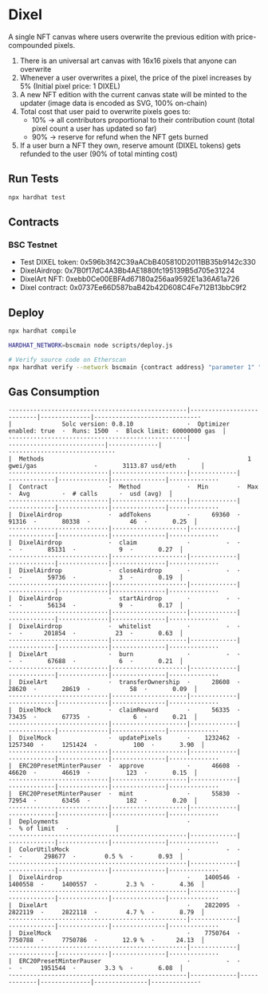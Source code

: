 # Dixel
A single NFT canvas where users overwrite the previous edition with price-compounded pixels.

1. There is an universal art canvas with 16x16 pixels that anyone can overwrite
2. Whenever a user overwrites a pixel, the price of the pixel increases by 5% (Initial pixel price: 1 DIXEL)
3. A new NFT edition with the current canvas state will be minted to the updater (image data is encoded as SVG, 100% on-chain)
4. Total cost that user paid to overwrite pixels goes to:
    - 10% -> all contributors proportional to their contribution count (total pixel count a user has updated so far)
    - 90% -> reserve for refund when the NFT gets burned
5. If a user burn a NFT they own, reserve amount (DIXEL tokens) gets refunded to the user (90% of total minting cost)

## Run Tests
```bash
npx hardhat test
```

## Contracts

### BSC Testnet
- Test DIXEL token: 0x596b3f42C39aACbB405810D2011BB35b9142c330
- DixelAirdrop: 0x7B0f17dC4A3Bb4AE1880fc195139B5d705e31224
- DixelArt NFT: 0xebb0Ce00EBFAd67180a256aa9592E1a36A61a726
- Dixel contract: 0x0737Ee66D587baB42b42D608C4Fe712B13bbC9f2

## Deploy
```bash
npx hardhat compile

HARDHAT_NETWORK=bscmain node scripts/deploy.js

# Verify source code on Etherscan
npx hardhat verify --network bscmain {contract address} "parameter 1" "parameter 2"
```

## Gas Consumption
```
·-------------------------------------------------|---------------------------|--------------|-----------------------------·
|              Solc version: 0.8.10               ·  Optimizer enabled: true  ·  Runs: 1500  ·  Block limit: 60000000 gas  │
··················································|···························|··············|······························
|  Methods                                        ·                1 gwei/gas                ·       3113.87 usd/eth       │
····························|·····················|·············|·············|··············|···············|··············
|  Contract                 ·  Method             ·  Min        ·  Max        ·  Avg         ·  # calls      ·  usd (avg)  │
····························|·····················|·············|·············|··············|···············|··············
|  DixelAirdrop             ·  addTokens          ·      69360  ·      91316  ·       80338  ·           46  ·       0.25  │
····························|·····················|·············|·············|··············|···············|··············
|  DixelAirdrop             ·  claim              ·          -  ·          -  ·       85131  ·            9  ·       0.27  │
····························|·····················|·············|·············|··············|···············|··············
|  DixelAirdrop             ·  closeAirdrop       ·          -  ·          -  ·       59736  ·            3  ·       0.19  │
····························|·····················|·············|·············|··············|···············|··············
|  DixelAirdrop             ·  startAirdrop       ·          -  ·          -  ·       56134  ·            9  ·       0.17  │
····························|·····················|·············|·············|··············|···············|··············
|  DixelAirdrop             ·  whitelist          ·          -  ·          -  ·      201854  ·           23  ·       0.63  │
····························|·····················|·············|·············|··············|···············|··············
|  DixelArt                 ·  burn               ·          -  ·          -  ·       67688  ·            6  ·       0.21  │
····························|·····················|·············|·············|··············|···············|··············
|  DixelArt                 ·  transferOwnership  ·      28608  ·      28620  ·       28619  ·           58  ·       0.09  │
····························|·····················|·············|·············|··············|···············|··············
|  DixelMock                ·  claimReward        ·      56335  ·      73435  ·       67735  ·            6  ·       0.21  │
····························|·····················|·············|·············|··············|···············|··············
|  DixelMock                ·  updatePixels       ·    1232462  ·    1257340  ·     1251424  ·          100  ·       3.90  │
····························|·····················|·············|·············|··············|···············|··············
|  ERC20PresetMinterPauser  ·  approve            ·      46608  ·      46620  ·       46619  ·          123  ·       0.15  │
····························|·····················|·············|·············|··············|···············|··············
|  ERC20PresetMinterPauser  ·  mint               ·      55830  ·      72954  ·       63456  ·          182  ·       0.20  │
····························|·····················|·············|·············|··············|···············|··············
|  Deployments                                    ·                                          ·  % of limit   ·             │
··················································|·············|·············|··············|···············|··············
|  ColorUtilsMock                                 ·          -  ·          -  ·      298677  ·        0.5 %  ·       0.93  │
··················································|·············|·············|··············|···············|··············
|  DixelAirdrop                                   ·    1400546  ·    1400558  ·     1400557  ·        2.3 %  ·       4.36  │
··················································|·············|·············|··············|···············|··············
|  DixelArt                                       ·    2822095  ·    2822119  ·     2822118  ·        4.7 %  ·       8.79  │
··················································|·············|·············|··············|···············|··············
|  DixelMock                                      ·    7750764  ·    7750788  ·     7750786  ·       12.9 %  ·      24.13  │
··················································|·············|·············|··············|···············|··············
|  ERC20PresetMinterPauser                        ·          -  ·          -  ·     1951544  ·        3.3 %  ·       6.08  │
·-------------------------------------------------|-------------|-------------|--------------|---------------|-------------·
```

